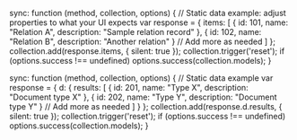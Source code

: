 sync: function (method, collection, options) {
    // Static data example: adjust properties to what your UI expects
    var response = {
        items: [
            {
                id: 101,
                name: "Relation A",
                description: "Sample relation record"
            },
            {
                id: 102,
                name: "Relation B",
                description: "Another relation"
            }
            // Add more as needed
        ]
    };
    collection.add(response.items, { silent: true });
    collection.trigger('reset');
    if (options.success !== undefined)
        options.success(collection.models);
}








sync: function (method, collection, options) {
    // Static data example
    var response = {
        d: {
            results: [
                {
                    id: 201,
                    name: "Type X",
                    description: "Document type X"
                },
                {
                    id: 202,
                    name: "Type Y",
                    description: "Document type Y"
                }
                // Add more as needed
            ]
        }
    };
    collection.add(response.d.results, { silent: true });
    collection.trigger('reset');
    if (options.success !== undefined)
        options.success(collection.models);
}
